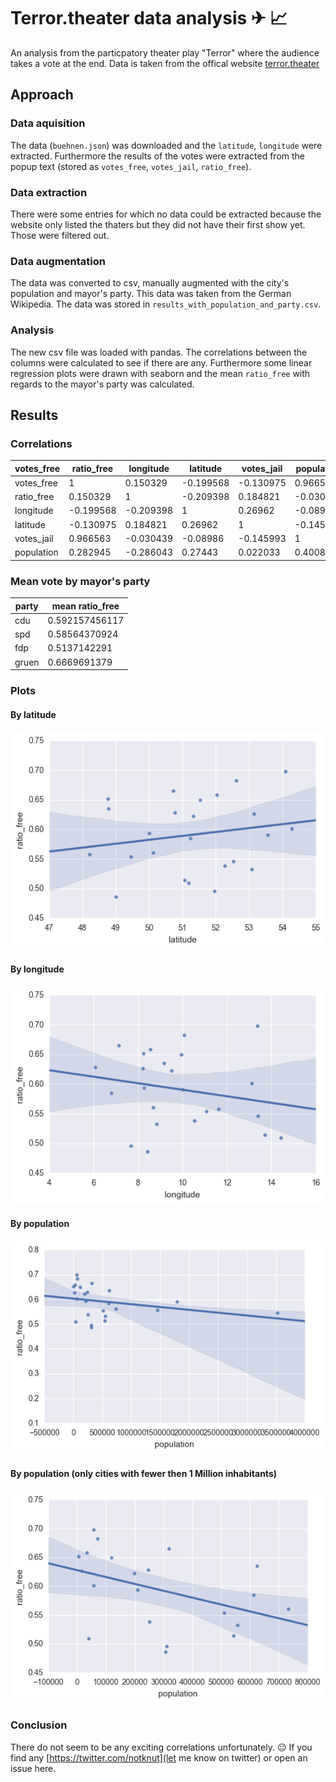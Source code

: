 # Terror.theater data analysis ✈︎ 📈
 
An analysis from the particpatory theater play "Terror" where the audience takes a vote at the end.
Data is taken from the offical website [terror.theater](http://terror.theater/)

## Approach

### Data aquisition
The data (`buehnen.json`) was downloaded and the `latitude`, `longitude` were extracted. Furthermore
the results of the votes were extracted from the popup text (stored as `votes_free`, `votes_jail`, `ratio_free`).

### Data extraction
There were some entries for which no data could be extracted because the website only listed the thaters but they
did not have their first show yet. Those were filtered out.

### Data augmentation
The data was converted to csv, manually augmented with the city's population and mayor's party. This data was taken from the German Wikipedia.
The data was stored in `results_with_population_and_party.csv`.

### Analysis
The new csv file was loaded with pandas. The correlations between the columns were calculated to see if there are any. Furthermore
some linear regression plots were drawn with seaborn and the mean `ratio_free` with regards to the mayor's party was calculated.


## Results

### Correlations
| votes_free | ratio_free | longitude | latitude  | votes_jail | population |           |
|------------|------------|-----------|-----------|------------|------------|-----------|
| votes_free | 1          | 0.150329  | -0.199568 | -0.130975  | 0.966563   | 0.282945  |
| ratio_free | 0.150329   | 1         | -0.209398 | 0.184821   | -0.030439  | -0.286043 |
| longitude  | -0.199568  | -0.209398 | 1         | 0.26962    | -0.08986   | 0.27443   |
| latitude   | -0.130975  | 0.184821  | 0.26962   | 1          | -0.145993  | 0.022033  |
| votes_jail | 0.966563   | -0.030439 | -0.08986  | -0.145993  | 1          | 0.400844  |
| population | 0.282945   | -0.286043 | 0.27443   | 0.022033   | 0.400844   | 1         |


### Mean vote by mayor's party

|party | mean ratio_free|
|------|----------------|
|cdu   | 0.592157456117 |
|spd   | 0.58564370924  |
|fdp   | 0.5137142291   |
|gruen | 0.6669691379   |

### Plots

#### By latitude
![Plot of the linear regression by latitude](/latitude.png?raw=true)

#### By longitude
![Plot of the linear regression by longitude](/longitude.png?raw=true)

#### By population
![Plot of the linear regression by population](/population.png?raw=true)

#### By population (only cities with fewer then 1 Million inhabitants)
![Plot of the linear regression by population (small cities)](/population_small_cities.png?raw=true)


### Conclusion
There do not seem to be any exciting correlations unfortunately. 😐
If you find any [https://twitter.com/notknut](let me know on twitter) or open an issue here.
